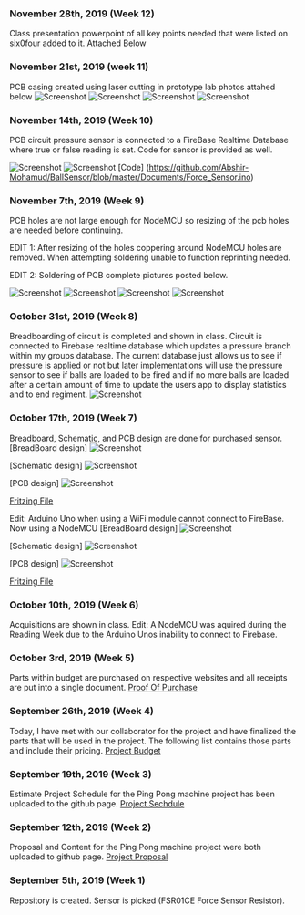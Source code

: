 ### November 28th, 2019 (Week 12)
Class presentation powerpoint of all key points needed that were listed on six0four added to it. Attached Below

### November 21st, 2019 (week 11)
PCB casing created using laser cutting in prototype lab photos attahed below
![Screenshot](Images/Enclosure1.jpg)
![Screenshot](Images/Enclosure2.jpg)
![Screenshot](Images/Enclosure3.jpg)
![Screenshot](Images/Enclosure4.jpg)

### November 14th, 2019 (Week 10)
PCB circuit pressure sensor is connected to a FireBase Realtime Database where true or false reading is set. Code for sensor is provided as well.

![Screenshot](Images/Firebase_NoPressure.PNG)
![Screenshot](Images/Firebase_Pressure.PNG)
[Code] (https://github.com/Abshir-Mohamud/BallSensor/blob/master/Documents/Force_Sensor.ino)

### November 7th, 2019 (Week 9)
PCB holes are not large enough for NodeMCU so resizing of the pcb holes are needed before continuing.

EDIT 1: After resizing of the holes coppering around NodeMCU holes are removed. When attempting soldering unable to function reprinting needed.

EDIT 2: Soldering of PCB complete pictures posted below.

![Screenshot](Images/PCB1.jpg)
![Screenshot](Images/PCB2.jpg)
![Screenshot](Images/PCB3.jpg)
![Screenshot](Images/PCB4.jpg)

### October 31st, 2019 (Week 8)
Breadboarding of circuit is completed and shown in class. Circuit is connected to Firebase realtime database which updates a pressure branch within my groups database. The current database just allows us to see if pressure is applied or not but later implementations will use the pressure sensor to see if balls are loaded to be fired and if no more balls are loaded after a certain amount of time to update the users app to display statistics and to end regiment.
![Screenshot](Images/AbshirMohamud_PressureSensor.png)


### October 17th, 2019 (Week 7)
Breadboard, Schematic, and PCB design are done for purchased sensor. 
[BreadBoard design]
![Screenshot](Images/HardwareScheme_bb.png)

[Schematic design]
![Screenshot](Images/HardwareScheme_schem.png)

[PCB design]
![Screenshot](Images/HardwareScheme_pcb.png)

[Fritzing File](https://github.com/Abshir-Mohamud/BallSensor/blob/master/Documents/PressureSensorPCB_AbshirMohamud.fzz)

Edit: Arduino Uno when using a WiFi module cannot connect to FireBase. Now using a NodeMCU
[BreadBoard design]
![Screenshot](Images/AbshirMohamud_PressureSensorV1_bb.png)

[Schematic design]
![Screenshot](Images/AbshirMohamud_PressureSensorV1_schem.png)

[PCB design]
![Screenshot](Images/AbshirMohamud_PressureSensorV1_pcb.png)

[Fritzing File](https://github.com/Abshir-Mohamud/BallSensor/blob/master/Documents/AbshirMohamud_PressureSensorV1.fzz)

### October 10th, 2019 (Week 6)
Acquisitions are shown in class.
Edit: A NodeMCU was aquired during the Reading Week due to the Arduino Unos inability to connect to Firebase.

### October 3rd, 2019 (Week 5)
Parts within budget are purchased on respective websites and all receipts are put into a single document.
[Proof Of Purchase](https://github.com/Abshir-Mohamud/BallSensor/blob/master/Documents/ProofOfPurchaseAbshirMohamud.pdf)

### September 26th, 2019 (Week 4)
Today, I have met with our collaborator for the project and have finalized the parts that will be used in the project. The following list contains those parts and include their pricing.
[Project Budget](https://github.com/Abshir-Mohamud/BallSensor/blob/master/Documents/BudgetAbshirMohamud.pdf)

### September 19th, 2019 (Week 3)
Estimate Project Schedule for the Ping Pong machine project has been uploaded to the github page.
[Project Sechdule](https://github.com/Abshir-Mohamud/BallSensor/blob/master/Documents/ProjectScheduleAbshirMohamud.pdf)

### September 12th, 2019 (Week 2)
Proposal and Content for the Ping Pong machine project were both uploaded to github page.
[Project Proposal](https://github.com/Abshir-Mohamud/BallSensor/blob/master/Documents/ProjecttProposalAbshirMohamud.pdf)

### September 5th, 2019 (Week 1)
Repository is created. Sensor is picked (FSR01CE Force Sensor Resistor).


